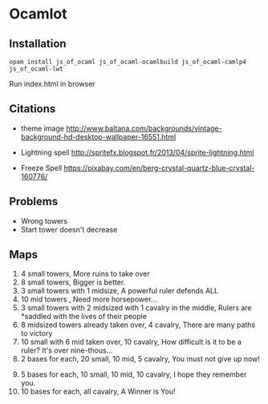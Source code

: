 # Ocamlot

## Installation

`opam install js_of_ocaml js_of_ocaml-ocamlbuild js_of_ocaml-camlp4 js_of_ocaml-lwt`

Run index.html in browser

## Citations

- theme image
http://www.baltana.com/backgrounds/vintage-background-hd-desktop-wallpaper-16551.html

- Lightning spell
http://spritefx.blogspot.fr/2013/04/sprite-lightning.html

- Freeze Spell
https://pixabay.com/en/berg-crystal-quartz-blue-crystal-160776/

## Problems

- Wrong towers
- Start tower doesn't decrease


## Maps

1. 4 small towers, More ruins to take over
2. 8 small towers, Bigger is better.
3. 3 small towers with 1 midsize, A powerful ruler defends ALL
4. 10 mid towers , Need more horsepower...
5. 3 small towers with 2 midsized with 1 cavalry in the middle, Rulers are *saddled with the lives of their people
6. 8 midsized towers already taken over, 4 cavalry, There are many paths to victory
7. 10 small with 6 mid taken over, 10 cavalry, How difficult is it to be a ruler? It's over nine-thous...
8. 2 bases for each, 20 small, 10 mid, 5 cavalry, You must not give up now!
9) 5 bases for each, 10 small, 10 mid, 10 cavalry, I hope they remember you.
10) 10 bases for each, all cavalry, A Winner is You!